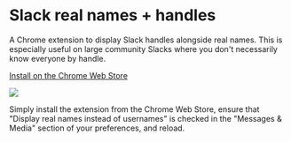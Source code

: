 # Slack real names + handles

A Chrome extension to display Slack handles alongside real names.
This is especially useful on large community Slacks where you don't
necessarily know everyone by handle.

[Install on the Chrome Web Store](https://chrome.google.com/webstore/detail/slack-real-names-%2B-handle/hlebmnlokgglggfmafocplopinfpkiad)

![](https://www.dropbox.com/s/9b980pc71gu8lr5/Screenshot%202016-06-07%2010.36.05.PNG?dl=1)

Simply install the extension from the Chrome Web Store, ensure that
"Display real names instead of usernames" is checked in the "Messages
& Media" section of your preferences, and reload.

